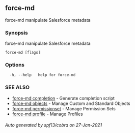 ## force-md

force-md manipulate Salesforce metadata

### Synopsis

force-md manipulate Salesforce metadata

```
force-md [flags]
```

### Options

```
  -h, --help   help for force-md
```

### SEE ALSO

* [force-md completion](force-md_completion.md)	 - Generate completion script
* [force-md objects](force-md_objects.md)	 - Manage Custom and Standard Objects
* [force-md permissionset](force-md_permissionset.md)	 - Manage Permission Sets
* [force-md profile](force-md_profile.md)	 - Manage Profiles

###### Auto generated by spf13/cobra on 27-Jan-2021
